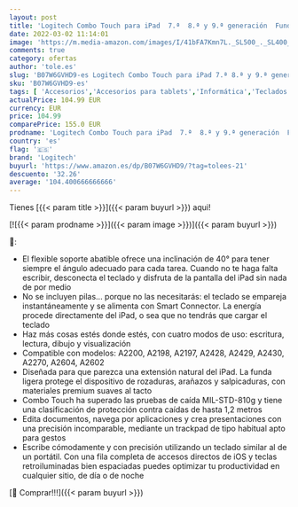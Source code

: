 ```yaml
---
layout: post
title: 'Logitech Combo Touch para iPad  7.ª  8.ª y 9.ª generación  Funda con trackpad de precisión  teclado retroiluminado tipo portátil y tecnología Smart Connector  Disposición QWERTY Español - Negro'
date: 2022-03-02 11:14:01
image: 'https://m.media-amazon.com/images/I/41bFA7Kmn7L._SL500_._SL400_.jpg'
comments: true
category: ofertas
author: 'tole.es'
slug: 'B07W6GVHD9-es Logitech Combo Touch para iPad 7.ª 8.ª y 9.ª generación...'
sku: 'B07W6GVHD9-es'
tags: [ 'Accesorios','Accesorios para tablets','Informática','Teclados para tablets','ipad','logitech', ]
actualPrice: 104.99 EUR
currency: EUR
price: 104.99
comparePrice: 155.0 EUR
prodname: 'Logitech Combo Touch para iPad  7.ª  8.ª y 9.ª generación  Funda con trackpad de precisión  teclado retroiluminado tipo portátil y tecnología Smart Connector  Disposición QWERTY Español - Negro'
country: 'es'
flag: '🇪🇸'
brand: 'Logitech'
buyurl: 'https://www.amazon.es/dp/B07W6GVHD9/?tag=tolees-21'
descuento: '32.26'
average: '104.400666666666'
---
```


Tienes [{{< param title >}}]({{< param buyurl >}}) aqui!

[![{{< param prodname >}}]({{< param image >}})]({{< param buyurl >}})

🔎:

- El flexible soporte abatible ofrece una inclinación de 40° para tener siempre el ángulo adecuado para cada tarea. Cuando no te haga falta escribir, desconecta el teclado y disfruta de la pantalla del iPad sin nada de por medio
- No se incluyen pilas... porque no las necesitarás: el teclado se empareja instantáneamente y se alimenta con Smart Connector. La energía procede directamente del iPad, o sea que no tendrás que cargar el teclado
- Haz más cosas estés donde estés, con cuatro modos de uso: escritura, lectura, dibujo y visualización
- Compatible con modelos: A2200, A2198, A2197, A2428, A2429, A2430, A2270, A2604, A2602
- Diseñada para que parezca una extensión natural del iPad. La funda ligera protege el dispositivo de rozaduras, arañazos y salpicaduras, con materiales premium suaves al tacto
- Combo Touch ha superado las pruebas de caída MIL-STD-810g y tiene una clasificación de protección contra caídas de hasta 1,2 metros
- Edita documentos, navega por aplicaciones y crea presentaciones con una precisión incomparable, mediante un trackpad de tipo habitual apto para gestos
- Escribe cómodamente y con precisión utilizando un teclado similar al de un portátil. Con una fila completa de accesos directos de iOS y teclas retroiluminadas bien espaciadas puedes optimizar tu productividad en cualquier sitio, de día o de noche

[🛒 Comprar!!!]({{< param buyurl >}})

